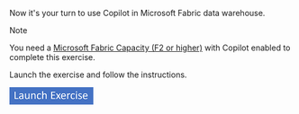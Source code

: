 Now it's your turn to use Copilot in Microsoft Fabric data warehouse.

> [!NOTE]
> You need a [Microsoft Fabric Capacity (F2 or higher)](https://learn.microsoft.com/fabric/fundamentals/copilot-enable-fabric) with Copilot enabled to complete this exercise.

Launch the exercise and follow the instructions.

[![Button to launch exercise.](../media/launch-exercise.png)](https://go.microsoft.com/fwlink/?linkid=2331885)